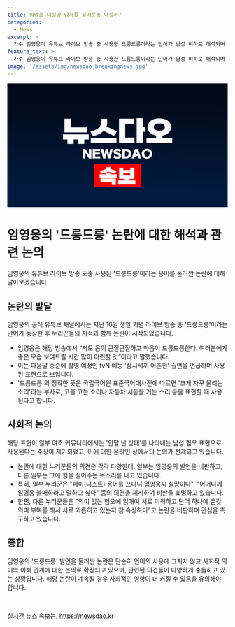 ```yaml
---
title: 임영웅 대실망 남자들 불매운동 나설까?
categories:
  - News
excerpt: >
  가수 임영웅이 유튜브 라이브 방송 중 사용한 드릉드릉이라는 단어가 남성 비하로 해석되며 논란이 일고 있다. 해당 표현은 소리를 나타내는 부사지만 최근 여초 커뮤니티에서는 안달난 상태를 의미하는 남성 혐오 표현으로 지적되고 있다. 논란에 대해 옹호하는 의견과 비판하는 의견이 엇갈리며 논란이 확산 중이다. 해당 사건으로 임영웅은 물론, 페미니스트 운동과 관련된 논란까지 번져나가며 화제를 모으고 있다.
feature_text: >
  가수 임영웅이 유튜브 라이브 방송 중 사용한 드릉드릉이라는 단어가 남성 비하로 해석되며 논란이 일고 있다. 해당 표현은 소리를 나타내는 부사지만 최근 여초 커뮤니티에서는 안달난 상태를 의미하는 남성 혐오 표현으로 지적되고 있다. 논란에 대해 옹호하는 의견과 비판하는 의견이 엇갈리며 논란이 확산 중이다. 해당 사건으로 임영웅은 물론, 페미니스트 운동과 관련된 논란까지 번져나가며 화제를 모으고 있다.
image: '/assets/img/newsdao_breakingnews.jpg'
---
```


<p><img src="/assets/img/newsdao_breakingnews.jpg" alt="implanttips 속보" /></p>

<h1>임영웅의 '드릉드릉' 논란에 대한 해석과 관련 논의</h1>

<p>임영웅의 유튜브 라이브 방송 도중 사용된 '드릉드릉'이라는 용어를 둘러싼 논란에 대해 알아보겠습니다.</p>

<h2 data-ke-size="size26">논란의 발달</h2>

<p>임영웅의 공식 유튜브 채널에서는 지난 16일 생일 기념 라이브 방송 중 '드릉드릉'이라는 단어가 등장한 후 누리꾼들의 지적과 함께 논란이 시작되었습니다.</p>

<ul>
  <li>임영웅은 해당 방송에서 “저도 몸이 근질근질하고 마음이 드릉드릉한다. 여러분에게 좋은 모습 보여드릴 시간 많이 마련할 것”이라고 말했습니다.</li>
  <li>이는 다음달 중순에 촬영 예정인 tvN 예능 '삼시세끼 어촌편' 출연을 언급하며 사용된 표현으로 보입니다.</li>
  <li>'드릉드릉'의 정확한 뜻은 국립국어원 표준국어대사전에 따르면 '크게 자꾸 울리는 소리'라는 부사로, 코를 고는 소리나 자동차 시동을 거는 소리 등을 표현할 때 사용된다고 합니다.</li>
</ul>

<h2 data-ke-size="size26">사회적 논의</h2>

<p>해당 표현이 일부 여초 커뮤니티에서는 '안달 난 상태'를 나타내는 남성 혐오 표현으로 사용된다는 주장이 제기되었고, 이에 대한 온라인 상에서의 논의가 전개되고 있습니다.</p>

<ul>
  <li>논란에 대한 누리꾼들의 의견은 각각 다양한데, 일부는 임영웅의 발언을 비판하고, 다른 일부는 그에 힘을 실어주는 목소리를 내고 있습니다.</li>
  <li>특히, 일부 누리꾼은 "페미(니스트) 용어를 쓰다니 임영웅씨 실망이다", "어머니께 임영웅 불매하라고 말하고 싶다" 등의 의견을 제시하며 비판을 표명하고 있습니다.</li>
  <li>한편, 다른 누리꾼들은 "의미 없는 혐오에 얽매여 서로 미워하고 단어 하나에 온갖 의미 부여를 해서 서로 괴롭히고 있는지 참 속상하다"고 논란을 비판하며 관심을 촉구하고 있습니다.</li>
</ul>

<h2 data-ke-size="size26">종합</h2>

<p>임영웅의 '드릉드릉' 발언을 둘러싼 논란은 단순히 언어의 사용에 그치지 않고 사회적 의미와 이해 관계에 대한 논의로 확장되고 있으며, 관련된 의견들이 다양하게 충돌하고 있는 상황입니다. 해당 논란이 계속될 경우 사회적인 영향이 더 커질 수 있음을 유의해야 합니다.</p>

<p data-ke-size="size16">&nbsp;</p>
실시간 뉴스 속보는, <a href="https://newsdao.kr" rel="dofollow">https://newsdao.kr</a>


